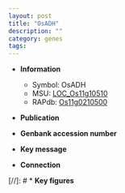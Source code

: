 ```yaml
---
layout: post
title: "OsADH"
description: ""
category: genes
tags: 
---
```


* **Information**  
    + Symbol: OsADH  
    + MSU: [LOC_Os11g10510](http://rice.uga.edu/cgi-bin/ORF_infopage.cgi?orf=LOC_Os11g10510)  
    + RAPdb: [Os11g0210500](http://rapdb.dna.affrc.go.jp/viewer/gbrowse_details/irgsp1?name=Os11g0210500)  

* **Publication**  

* **Genbank accession number**  

* **Key message**  

* **Connection**  

[//]: # * **Key figures**  


